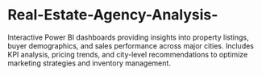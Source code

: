 # Real-Estate-Agency-Analysis-
Interactive Power BI dashboards providing insights into property listings, buyer demographics, and sales performance across major cities. Includes KPI analysis, pricing trends, and city-level recommendations to optimize marketing strategies and inventory management.
